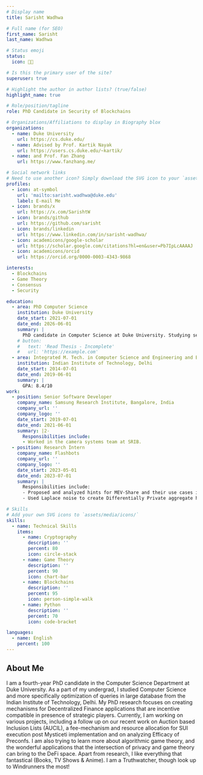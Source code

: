 ```yaml
---
# Display name
title: Sarisht Wadhwa

# Full name (for SEO)
first_name: Sarisht
last_name: Wadhwa

# Status emoji
status:
  icon: 🧑‍🎓️

# Is this the primary user of the site?
superuser: true

# Highlight the author in author lists? (true/false)
highlight_name: true

# Role/position/tagline
role: PhD Candidate in Security of Blockchains

# Organizations/Affiliations to display in Biography blox
organizations:
  - name: Duke University
    url: https://cs.duke.edu/
  - name: Advised by Prof. Kartik Nayak
    url: https://users.cs.duke.edu/~kartik/
  - name: and Prof. Fan Zhang
    url: https://www.fanzhang.me/

# Social network links
# Need to use another icon? Simply download the SVG icon to your `assets/media/icons/` folder.
profiles:
  - icon: at-symbol
    url: 'mailto:sarisht.wadhwa@duke.edu'
    label: E-mail Me
  - icon: brands/x
    url: https://x.com/SarishtW
  - icon: brands/github
    url: https://github.com/sarisht
  - icon: brands/linkedin
    url: https://www.linkedin.com/in/sarisht-wadhwa/
  - icon: academicons/google-scholar
    url: https://scholar.google.com/citations?hl=en&user=Pb7IpLcAAAAJ
  - icon: academicons/orcid
    url: https://orcid.org/0000-0003-4343-9868

interests:
  - Blockchains
  - Game Theory
  - Consensus
  - Security

education:
  - area: PhD Computer Science
    institution: Duke University
    date_start: 2021-07-01
    date_end: 2026-06-01
    summary: |
      PhD candidate in Computer Science at Duke University. Studying security of blockchains and cryptocurrency. Making DeFi fast and Efficient. Currently working with Ethereum Foundation on an Inclusion List Design - AUCIL and separately on analyzing Efficacy of Preconfs.
    # button:
    #   text: 'Read Thesis - Incomplete'
    #   url: 'https://example.com'
  - area: Integrated M. Tech. in Computer Science and Engineering and B.Tech.
    institution: Indian Institute of Technology, Delhi
    date_start: 2014-07-01
    date_end: 2019-06-01
    summary: |
      GPA: 8.4/10
work:
  - position: Senior Software Developer
    company_name: Samsung Research Institute, Bangalore, India
    company_url: ''
    company_logo: ''
    date_start: 2019-07-01
    date_end: 2021-06-01
    summary: |2-
      Responsibilities include:
      - Worked in the camera systems team at SRIB. 
  - position: Research Intern 
    company_name: Flashbots
    company_url: ''
    company_logo: ''
    date_start: 2023-05-01
    date_end: 2023-07-01
    summary: |
      Responsibilities include:
      - Proposed and analyzed hints for MEV-Share and their use cases in order to enable easier backrunning-based MEV extractions.
      - Used Laplace noise to create Differentially Private aggregate hints (of 3 different types) and discussed its effects on backrunning strategy.

# Skills
# Add your own SVG icons to `assets/media/icons/`
skills:
  - name: Technical Skills
    items:
      - name: Cryptography
        description: ''
        percent: 80
        icon: circle-stack
      - name: Game Theory
        description: ''
        percent: 90
        icon: chart-bar
      - name: Blockchains
        description: ''
        percent: 95
        icon: person-simple-walk
      - name: Python
        description: ''
        percent: 70
        icon: code-bracket

languages:
  - name: English
    percent: 100
---
```


## About Me

I am a fourth-year PhD candidate in the Computer Science Department at Duke University. As a part of my undergrad, I studied Computer Science and more specifically optimization of queries in large database from the Indian Institute of Technology, Delhi. My PhD research focuses on creating mechanisms for Decentralized Finance applications that are incentive compatible in presence of strategic players. Currently, I am working on various projects, including a follow up on our recent work on Auction based Inclusion Lists (AUCIL), a fee-mechanism and resource allocation for SUI execution post Mysticeti implementation and on analyzing Efficacy of Preconfs. I am also trying to learn more about algorithmic game theory, and the wonderful applications that the intersection of privacy and game theory can bring to the DeFi space. Apart from research, I like everything that fantastical (Books, TV Shows & Anime). I am a Truthwatcher, though look up to Windrunners the most!
